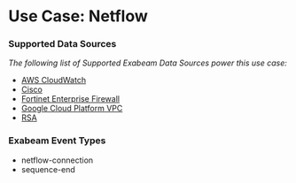 Use Case: Netflow
=================

### Supported Data Sources

_The following list of Supported Exabeam Data Sources power this use case:_

* [AWS CloudWatch](datasource_aws_cloudwatch.md)
* [Cisco](datasource_cisco.md)
* [Fortinet Enterprise Firewall](datasource_fortinet_enterprise_firewall.md)
* [Google Cloud Platform VPC](datasource_google_cloud_platform_vpc.md)
* [RSA](datasource_rsa.md)


### Exabeam Event Types

- netflow-connection
- sequence-end
